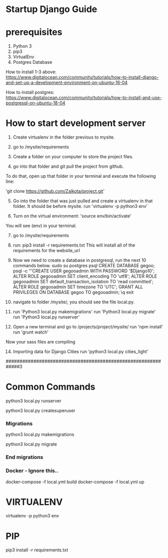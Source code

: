# Startup Django Guide

# prerequisites
1. Python 3
2. pip3
3. VirtualEnv
4. Postgres Database

How to install 1-3 above: https://www.digitalocean.com/community/tutorials/how-to-install-django-and-set-up-a-development-environment-on-ubuntu-16-04

How to install postgres: https://www.digitalocean.com/community/tutorials/how-to-install-and-use-postgresql-on-ubuntu-18-04

# How to start development server
1. Create virtualenv in the folder previous to mysite.

2. go to /mysite/requirements

3. Create a folder on your computer to store the project files.

4. go into that folder and git pull the project from github.

To do that, open up that folder in your terminal and execute the following line:

'git clone https://github.com/Zalkota/project.git'

5. Go into the folder that was just pulled and create a virtualenv in that folder. It should be before mysite.
run 'virtualenv -p python3 env'

6. Turn on the virtual environment:
 'source env/bin/activate'

 You will see (env) in your terminal.

7. go to /mysite/requirements

8. run: pip3 install -r requirements.txt
This will install all of the requirements for the website_url

9. Now we need to create a database in postgresql, run the next 10 commands below.
sudo su postgres
psql
CREATE DATABASE gegoo;
psql -c "'CREATE USER gegooadmin WITH PASSWORD '$Django10';
ALTER ROLE gegooadmin SET client_encoding TO 'utf8';
ALTER ROLE gegooadmin SET default_transaction_isolation TO 'read committed';
ALTER ROLE gegooadmin SET timezone TO 'UTC';
GRANT ALL PRIVILEGES ON DATABASE gegoo TO gegooadmin;
\q
exit

10. navigate to folder /mysite/, you should see the file local.py.

11. run 'Python3 local.py makemigrations'
    run 'Python3 local.py migrate'
    run 'Python3 local.py runserver'

12. Open a new terminal and go to /projects/project/mysite/
run 'npm install'
run 'grunt watch'

Now your sass files are compiling

<!--
13. run elasticsearch 1.7.6
go to extracted file of elasticsearch
run 'bin/elasticsearch'

If that works then congratulations, open your internet browser and go to 127.0.0.1:8000 in the address bar. -->

14. Importing data for Django Cities
run 'python3 local.py cities_light'


#############################################################3
# Common Commands

python3 local.py runserver

python3 local.py createsuperuser

### Migrations ###

python3 local.py makemigrations

python3 local.py migrate

### End migrations ###


### Docker - Ignore this.. ###
docker-compose -f local.yml build
docker-compose -f local.yml up


# VIRTUALENV
virtualenv -p python3 env


# PIP
pip3 install -r requirements.txt
